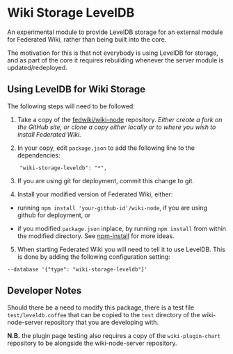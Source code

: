 # Wiki Storage LevelDB

An experimental module to provide LevelDB storage for an external module for
Federated Wiki, rather than being built into the core.

The motivation for this is that not everybody is using LevelDB for storage, and
as part of the core it requires rebuilding whenever the server module is
updated/redeployed.

## Using LevelDB for Wiki Storage

The following steps will need to be followed:

1. Take a copy of the [fedwiki/wiki-node](https://github.com/fedwiki/wiki-node)
repository. *Either create a fork on the GitHub site, or clone a copy either
locally or to where you wish to install Federated Wiki.*

2. In your copy, edit `package.json` to add the following line to the dependencies:

```
    "wiki-storage-leveldb": "*",
```

3. If you are using git for deployment, commit this change to git.

4. Install your modified version of Federated Wiki, either:

  * running `npm install 'your-github-id'/wiki-node`, if you are using github
  for deployment, or

  * if you modified `package.json` inplace, by running `npm install` from within
  the modified directory. See [npm-install](https://www.npmjs.org/doc/cli/npm-install.html)
  for more ideas.

5. When starting Federated Wiki you will need to tell it to use LevelDB. This
is done by adding the following configuration setting:

```
--database '{"type": "wiki-storage-leveldb"}'
```

## Developer Notes

Should there be a need to modify this package, there is a test file
`test/leveldb.coffee` that can be copied to the `test` directory of the
wiki-node-server repository that you are developing with.

**N.B.** the plugin page
testing also requires a copy of the `wiki-plugin-chart` repository to be alongside
the wiki-node-server repository.
